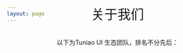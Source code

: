 ```yaml
---
layout: page
---
```


<script setup>
import {
  VPTeamPage,
  VPTeamPageTitle,
  VPTeamMembers
} from 'vitepress/theme'; 
import {onMounted, ref} from "vue"; 
onMounted(() => {
  members.value=shuffleArray(members.value);
});
function shuffleArray(array) {
  const firstFive = array.slice(0, 3);
  const remaining = array.slice(3);

  for (let i = firstFive.length - 1; i > 0; i--) {
    const j = Math.floor(Math.random() * (i + 1));
    [firstFive[i], firstFive[j]] = [firstFive[j], firstFive[i]];
  }

  for (let i = remaining.length - 1; i > 0; i--) {
    const j = Math.floor(Math.random() * (i + 1));
    [remaining[i], remaining[j]] = [remaining[j], remaining[i]];
  }
  return firstFive.concat(remaining);
}
const members =ref([
  {
    avatar: '/.vitepress/public/common/team/kewohuixiang.jpg',
    name: '可我会像',
    title: '背锅的 · 广东 广州',
    desc:'职责：负责产品经理、打杂等工作</br></br>介绍：图鸟CEO（背锅侠）</br> 你骂图鸟，我就认错</br>你喷图鸟，我就认怂',
    links: [
        { icon: {
            svg: '<svg class="icon" viewBox="0 0 1024 1024" version="1.1" xmlns="http://www.w3.org/2000/svg" p-id="6476" width="24" height="24"><path d="M512 0C230.4 0 0 230.4 0 512s230.4 512 512 512 512-230.4 512-512-230.4-512-512-512z m70.4 678.4l-128 108.8c-25.6 19.2-57.6 32-89.6 32-44.8 0-89.6-19.2-121.6-57.6-57.6-64-51.2-160 6.4-211.2l64-51.2c12.8-12.8 38.4-12.8 51.2 6.4 12.8 12.8 12.8 38.4-6.4 51.2l-64 51.2c-32 25.6-32 70.4 0 108.8 32 32 76.8 44.8 108.8 19.2l128-108.8c32-25.6 32-70.4 0-108.8-12.8-19.2-6.4-44.8 6.4-57.6 19.2-12.8 38.4-12.8 51.2 6.4 57.6 64 51.2 160-6.4 211.2z m211.2-179.2l-64 51.2c-12.8 12.8-38.4 12.8-51.2-6.4-12.8-12.8-12.8-38.4 6.4-51.2l64-51.2c32-25.6 32-70.4 0-108.8-32-32-76.8-44.8-108.8-19.2L512 422.4c-19.2 12.8-25.6 32-25.6 51.2s6.4 44.8 19.2 57.6 12.8 38.4-6.4 51.2c-12.8 6.4-38.4 12.8-57.6-6.4-25.6-32-32-64-32-102.4s19.2-76.8 51.2-102.4l128-108.8c57.6-51.2 153.6-38.4 211.2 25.6 57.6 64 51.2 160-6.4 211.2z" p-id="6477"></path></svg>'
          }, link: 'https://vue2.tuniaokj.com/' },
        { icon: {
            svg: '<svg class="icon" viewBox="0 0 1024 1024" version="1.1" xmlns="http://www.w3.org/2000/svg" p-id="6476" width="24" height="24"><path d="M512 0C230.4 0 0 230.4 0 512s230.4 512 512 512 512-230.4 512-512-230.4-512-512-512z m70.4 678.4l-128 108.8c-25.6 19.2-57.6 32-89.6 32-44.8 0-89.6-19.2-121.6-57.6-57.6-64-51.2-160 6.4-211.2l64-51.2c12.8-12.8 38.4-12.8 51.2 6.4 12.8 12.8 12.8 38.4-6.4 51.2l-64 51.2c-32 25.6-32 70.4 0 108.8 32 32 76.8 44.8 108.8 19.2l128-108.8c32-25.6 32-70.4 0-108.8-12.8-19.2-6.4-44.8 6.4-57.6 19.2-12.8 38.4-12.8 51.2 6.4 57.6 64 51.2 160-6.4 211.2z m211.2-179.2l-64 51.2c-12.8 12.8-38.4 12.8-51.2-6.4-12.8-12.8-12.8-38.4 6.4-51.2l64-51.2c32-25.6 32-70.4 0-108.8-32-32-76.8-44.8-108.8-19.2L512 422.4c-19.2 12.8-25.6 32-25.6 51.2s6.4 44.8 19.2 57.6 12.8 38.4-6.4 51.2c-12.8 6.4-38.4 12.8-57.6-6.4-25.6-32-32-64-32-102.4s19.2-76.8 51.2-102.4l128-108.8c57.6-51.2 153.6-38.4 211.2 25.6 57.6 64 51.2 160-6.4 211.2z" p-id="6477"></path></svg>'
          }, link: 'https://vue3.tuniaokj.com/' }
    ]
  },{
    avatar: '/.vitepress/public/common/team/xxstar.jpg',
    name: 'Star',
    title: '全栈开发 · 浙江 嘉兴',
    links: [
      { icon: 'github', link: 'https://github.com/ahua666' },
      { icon: {
        svg: `<svg  class="icon" viewBox="0 0 1024 1024" version="1.1" xmlns="http://www.w3.org/2000/svg"  width="24" height="24"><path d="M512 1024C229.222 1024 0 794.778 0 512S229.222 0 512 0s512 229.222 512 512-229.222 512-512 512z m259.149-568.883h-290.74a25.293 25.293 0 0 0-25.292 25.293l-0.026 63.206c0 13.952 11.315 25.293 25.267 25.293h177.024c13.978 0 25.293 11.315 25.293 25.267v12.646a75.853 75.853 0 0 1-75.853 75.853h-240.23a25.293 25.293 0 0 1-25.267-25.293V417.203a75.853 75.853 0 0 1 75.827-75.853h353.946a25.293 25.293 0 0 0 25.267-25.292l0.077-63.207a25.293 25.293 0 0 0-25.268-25.293H417.152a189.62 189.62 0 0 0-189.62 189.645V771.15c0 13.977 11.316 25.293 25.294 25.293h372.94a170.65 170.65 0 0 0 170.65-170.65V480.384a25.293 25.293 0 0 0-25.293-25.267z" ></path></svg>`
      }, link: 'https://gitee.com/ahuaaa' },
      { icon: {
        svg: `<svg t="1693581414975" class="icon" viewBox="0 0 1024 1024" version="1.1" xmlns="http://www.w3.org/2000/svg" p-id="6476" width="24" height="24"><path d="M512 0C230.4 0 0 230.4 0 512s230.4 512 512 512 512-230.4 512-512-230.4-512-512-512z m70.4 678.4l-128 108.8c-25.6 19.2-57.6 32-89.6 32-44.8 0-89.6-19.2-121.6-57.6-57.6-64-51.2-160 6.4-211.2l64-51.2c12.8-12.8 38.4-12.8 51.2 6.4 12.8 12.8 12.8 38.4-6.4 51.2l-64 51.2c-32 25.6-32 70.4 0 108.8 32 32 76.8 44.8 108.8 19.2l128-108.8c32-25.6 32-70.4 0-108.8-12.8-19.2-6.4-44.8 6.4-57.6 19.2-12.8 38.4-12.8 51.2 6.4 57.6 64 51.2 160-6.4 211.2z m211.2-179.2l-64 51.2c-12.8 12.8-38.4 12.8-51.2-6.4-12.8-12.8-12.8-38.4 6.4-51.2l64-51.2c32-25.6 32-70.4 0-108.8-32-32-76.8-44.8-108.8-19.2L512 422.4c-19.2 12.8-25.6 32-25.6 51.2s6.4 44.8 19.2 57.6 12.8 38.4-6.4 51.2c-12.8 6.4-38.4 12.8-57.6-6.4-25.6-32-32-64-32-102.4s19.2-76.8 51.2-102.4l128-108.8c57.6-51.2 153.6-38.4 211.2 25.6 57.6 64 51.2 160-6.4 211.2z" p-id="6477"></path></svg>`
      }, link: 'https://blog.ahuaaa.cn/' },
    ],
    desc:'职责：负责TuniaoUI核心组件研发，维护与升级，文档维护等工作</br></br>介绍：丰富的物联网app和B端开发经验。node.js、SpringBoot、C#、vue2、vue3、uniapp、flutter等'
  },{
    avatar: '/.vitepress/public/common/team/Jaylen.jpg',
    name: 'Jaylen',
    title: '全栈开发 · 广东 广州',
    desc:'职责：负责TuniaoUI技术架构与实施，组织架构设计与升级优化等工作</br></br>介绍：丰富的嵌入式、C端开发经验。Java、PHP、C、vue2/3、uniapp等',
    links: [
        { icon: "github", link: "https://github.com/HighSpecific" }
    ]
  },{
    avatar: '/.vitepress/public/common/team/bz.jpg',
    name: '%8',
    title: '高级前端开发 · 广东 深圳',
    desc:'职责：负责前端开发</br></br>介绍：负责图鸟UI vue2组件库更新，组件的维护，丰富的C端开发经验。vue2/3、uniapp等'
  },{
    avatar: '/.vitepress/public/common/team/yuanyuan.jpg',
    name: '圆圆',
    title: '高级设计师 · 广东 广州',
    desc:'职责：负责UI设计、客户咨询</br></br>介绍：肥姑妈、sketch、即时设计、PS、Ai、Axure、墨刀、xiaopiu等'
  },{
    avatar: '/.vitepress/public/common/team/buxuxiongwo.jpg',
    name: '不许凶我',
    title: '高级设计师 · 浙江 杭州',
    desc:'职责：负责UI设计、与产品经理沟通交互体验设计</br></br>介绍：设计工具：PS、Ai、肥姑妈、AE、搅拌机、C4D等'
  },{
    avatar: '/.vitepress/public/common/team/roubao.jpg',
    name: '肉包',
    title: '高级设计师 · 广东 广州',
    desc:'职责：负责UI设计、与产品经理沟通交互体验设计</br></br>介绍：Ps / Ai / AE / Figma / blender / Sketch / Axure / Xmind / 即时设计 / C4D等'
  },{
    avatar: '/.vitepress/public/common/team/LEELAA.jpg',
    name: 'LEELAA',
    title: '高级前端开发 · 江苏 苏州',
    desc:'职责：负责前端开发、云开发</br></br>介绍：8年前端开发经验。丰富的B端C端开发经验。vue2/3、react、svelte、vite、uniapp、trao、node.js 业余情感电台主播。高压电工。资深强迫症。喜爱美食，顿顿吃肉。小程序全能系列作者。',
    links: [
      { icon: 'github', link: 'https://github.com/admin8756' },
      { icon: {
        svg: '<svg t="1693581286012" class="icon" viewBox="0 0 1024 1024" version="1.1" xmlns="http://www.w3.org/2000/svg" p-id="4580" width="24" height="24"><path d="M512 1024C229.222 1024 0 794.778 0 512S229.222 0 512 0s512 229.222 512 512-229.222 512-512 512z m259.149-568.883h-290.74a25.293 25.293 0 0 0-25.292 25.293l-0.026 63.206c0 13.952 11.315 25.293 25.267 25.293h177.024c13.978 0 25.293 11.315 25.293 25.267v12.646a75.853 75.853 0 0 1-75.853 75.853h-240.23a25.293 25.293 0 0 1-25.267-25.293V417.203a75.853 75.853 0 0 1 75.827-75.853h353.946a25.293 25.293 0 0 0 25.267-25.292l0.077-63.207a25.293 25.293 0 0 0-25.268-25.293H417.152a189.62 189.62 0 0 0-189.62 189.645V771.15c0 13.977 11.316 25.293 25.294 25.293h372.94a170.65 170.65 0 0 0 170.65-170.65V480.384a25.293 25.293 0 0 0-25.293-25.267z" p-id="4581"></path></svg>'
      }, link: 'https://gitee.com/leedaisen' }
    ]
  },{
    avatar: '/.vitepress/public/common/team/hanlele.jpg',
    name: '韩乐乐',
    title: '高级项目经理 · 广东 佛山',
    desc:'职责：负责项目实施统筹、运营推广等工作</br></br>介绍：互联网连续创业者，拥有丰富的saas系统、erp系统、外卖点餐商业项目运营经验，资源整合能力强'
  },{
    avatar: '/.vitepress/public/common/team/tu.jpg',
    name: '弃续',
    title: '前端开发 · 广东 广州',
    desc:'职责：负责TuniaoUI核心组件研发，维护与升级，技术支持等工作</br></br>介绍：后端转前端、有一定的开发逻辑经验。vue2，vue3，ts，uniapp，uniCloud等'
  },{
    avatar: '/.vitepress/public/common/team/Fa1Zz.jpg',
    name: 'Fa1Zz',
    title: '前端开发 · 广东 佛山',
    desc:'职责：负责TuniaoUI文档维护与升级，技术支持等工作</br></br>介绍：前端开发'
  },{
    avatar: '/.vitepress/public/common/team/akai.jpg',
    name: '阿凯',
    title: '前端开发 · 四川 成都',
    desc:'职责：负责为TuniaoUi用户或社区开发者答疑解惑，提供技术支持和生态维护</br></br>2年开发经验，uniapp、web、h5、原生小程序、后台、vite/vuepress。幽默诙谐常在TuniaoUi社区异常活跃!',
    links: [
      { icon: 'github', link: 'https://github.com/akaibiu' },
      { icon: {
        svg: '<svg t="1693581286012" class="icon" viewBox="0 0 1024 1024" version="1.1" xmlns="http://www.w3.org/2000/svg" p-id="4580" width="24" height="24"><path d="M512 1024C229.222 1024 0 794.778 0 512S229.222 0 512 0s512 229.222 512 512-229.222 512-512 512z m259.149-568.883h-290.74a25.293 25.293 0 0 0-25.292 25.293l-0.026 63.206c0 13.952 11.315 25.293 25.267 25.293h177.024c13.978 0 25.293 11.315 25.293 25.267v12.646a75.853 75.853 0 0 1-75.853 75.853h-240.23a25.293 25.293 0 0 1-25.267-25.293V417.203a75.853 75.853 0 0 1 75.827-75.853h353.946a25.293 25.293 0 0 0 25.267-25.292l0.077-63.207a25.293 25.293 0 0 0-25.268-25.293H417.152a189.62 189.62 0 0 0-189.62 189.645V771.15c0 13.977 11.316 25.293 25.294 25.293h372.94a170.65 170.65 0 0 0 170.65-170.65V480.384a25.293 25.293 0 0 0-25.293-25.267z" p-id="4581"></path></svg>'
      }, link: 'https://gitee.com/AkaiBlog' },
      { icon: {
        svg: '<svg t="1693581414975" class="icon" viewBox="0 0 1024 1024" version="1.1" xmlns="http://www.w3.org/2000/svg" p-id="6476" width="24" height="24"><path d="M512 0C230.4 0 0 230.4 0 512s230.4 512 512 512 512-230.4 512-512-230.4-512-512-512z m70.4 678.4l-128 108.8c-25.6 19.2-57.6 32-89.6 32-44.8 0-89.6-19.2-121.6-57.6-57.6-64-51.2-160 6.4-211.2l64-51.2c12.8-12.8 38.4-12.8 51.2 6.4 12.8 12.8 12.8 38.4-6.4 51.2l-64 51.2c-32 25.6-32 70.4 0 108.8 32 32 76.8 44.8 108.8 19.2l128-108.8c32-25.6 32-70.4 0-108.8-12.8-19.2-6.4-44.8 6.4-57.6 19.2-12.8 38.4-12.8 51.2 6.4 57.6 64 51.2 160-6.4 211.2z m211.2-179.2l-64 51.2c-12.8 12.8-38.4 12.8-51.2-6.4-12.8-12.8-12.8-38.4 6.4-51.2l64-51.2c32-25.6 32-70.4 0-108.8-32-32-76.8-44.8-108.8-19.2L512 422.4c-19.2 12.8-25.6 32-25.6 51.2s6.4 44.8 19.2 57.6 12.8 38.4-6.4 51.2c-12.8 6.4-38.4 12.8-57.6-6.4-25.6-32-32-64-32-102.4s19.2-76.8 51.2-102.4l128-108.8c57.6-51.2 153.6-38.4 211.2 25.6 57.6 64 51.2 160-6.4 211.2z" p-id="6477"></path></svg>'
      }, link: 'https://salephine.asia' }
    ]
  },{
    avatar: '/.vitepress/public/common/team/bairi.jpg',
    name: '白日梦想家',
    title: '全栈开发 · 北京 朝阳',
    desc:'职责：图鸟uni_modules的封装和维护，为群友提供技术解答，技术支持等工作</br></br>介绍：php,e,vue,python,智能合约,tradingview,量化策略'
  },{
    avatar: '/.vitepress/public/common/team/mengxia.png',
    name: '孟夏乾月',
    title: '前端开发 · 浙江 杭州',
    desc:'职责：负责为TuniaoUI的用户答疑解惑提供技术支持。</br></br>介绍：4年开发经验 uniapp，unicloud，vue2/3，vite，node.js，react，ts，小程序等'
  },{
    avatar: '/.vitepress/public/common/team/nroy.png',
    name: 'Nroy',
    title: '全栈开发 · 四川 成都',
    desc:'职责：负责为TuniaoUI的用户提供技术支持，生态维护</br></br>介绍：Php / Java / Nodejs / Python / Vue.js / Swift / C# / Frida / Pytorch </br>以爱好为职业，实现自我。',
    links: [
      { icon: 'github', link: 'https://github.com/nroyliu' },
      { icon: {
        svg: '<svg t="1693581286012" class="icon" viewBox="0 0 1024 1024" version="1.1" xmlns="http://www.w3.org/2000/svg" p-id="4580" width="24" height="24"><path d="M512 1024C229.222 1024 0 794.778 0 512S229.222 0 512 0s512 229.222 512 512-229.222 512-512 512z m259.149-568.883h-290.74a25.293 25.293 0 0 0-25.292 25.293l-0.026 63.206c0 13.952 11.315 25.293 25.267 25.293h177.024c13.978 0 25.293 11.315 25.293 25.267v12.646a75.853 75.853 0 0 1-75.853 75.853h-240.23a25.293 25.293 0 0 1-25.267-25.293V417.203a75.853 75.853 0 0 1 75.827-75.853h353.946a25.293 25.293 0 0 0 25.267-25.292l0.077-63.207a25.293 25.293 0 0 0-25.268-25.293H417.152a189.62 189.62 0 0 0-189.62 189.645V771.15c0 13.977 11.316 25.293 25.294 25.293h372.94a170.65 170.65 0 0 0 170.65-170.65V480.384a25.293 25.293 0 0 0-25.293-25.267z" p-id="4581"></path></svg>'
      }, link: 'https://gitee.com/nroy' },
      { icon: {
        svg: '<svg t="1693581414975" class="icon" viewBox="0 0 1024 1024" version="1.1" xmlns="http://www.w3.org/2000/svg" p-id="6476" width="24" height="24"><path d="M512 0C230.4 0 0 230.4 0 512s230.4 512 512 512 512-230.4 512-512-230.4-512-512-512z m70.4 678.4l-128 108.8c-25.6 19.2-57.6 32-89.6 32-44.8 0-89.6-19.2-121.6-57.6-57.6-64-51.2-160 6.4-211.2l64-51.2c12.8-12.8 38.4-12.8 51.2 6.4 12.8 12.8 12.8 38.4-6.4 51.2l-64 51.2c-32 25.6-32 70.4 0 108.8 32 32 76.8 44.8 108.8 19.2l128-108.8c32-25.6 32-70.4 0-108.8-12.8-19.2-6.4-44.8 6.4-57.6 19.2-12.8 38.4-12.8 51.2 6.4 57.6 64 51.2 160-6.4 211.2z m211.2-179.2l-64 51.2c-12.8 12.8-38.4 12.8-51.2-6.4-12.8-12.8-12.8-38.4 6.4-51.2l64-51.2c32-25.6 32-70.4 0-108.8-32-32-76.8-44.8-108.8-19.2L512 422.4c-19.2 12.8-25.6 32-25.6 51.2s6.4 44.8 19.2 57.6 12.8 38.4-6.4 51.2c-12.8 6.4-38.4 12.8-57.6-6.4-25.6-32-32-64-32-102.4s19.2-76.8 51.2-102.4l128-108.8c57.6-51.2 153.6-38.4 211.2 25.6 57.6 64 51.2 160-6.4 211.2z" p-id="6477"></path></svg>'
      }, link: 'https://www.nnnuo.com' }
    ]
  },{
    avatar: '/.vitepress/public/common/team/xiaoxu.png',
    name: '小许同学',
    title: '前端开发 · 河南 郑州',
    desc:'职责：负责为TuniaoUI的用户答疑解惑提供技术支持，技术生态支持者</br></br>介绍：想的多了全是问题 做的多了全是答案！喜欢挑战新技术，研究一些奇奇怪怪的技术点，社牛一只，入圈以来，已经认了两只外甥。主要技术栈：Vue2/3、unipp、uniCloud、node.js'
  },{
    avatar: '/.vitepress/public/common/team/Mandy.png',
    name: 'Mandy',
    title: '资深服务端开发工程师 · 上海 静安',
    desc:'职责：负责为TuniaoUI的Gitee代码维护，图鸟UI vue2.0仓库维护者</br></br>介绍：擅长后端架构设计，掌握多门后端语言。兔兔找图开源作者，兔兔答题开发者。立志于成为一名独立开发者。',
    links: [
      { icon: 'github', link: 'https://github.com/7small7' },
      { icon: {
        svg: '<svg t="1693581286012" class="icon" viewBox="0 0 1024 1024" version="1.1" xmlns="http://www.w3.org/2000/svg" p-id="4580" width="24" height="24"><path d="M512 1024C229.222 1024 0 794.778 0 512S229.222 0 512 0s512 229.222 512 512-229.222 512-512 512z m259.149-568.883h-290.74a25.293 25.293 0 0 0-25.292 25.293l-0.026 63.206c0 13.952 11.315 25.293 25.267 25.293h177.024c13.978 0 25.293 11.315 25.293 25.267v12.646a75.853 75.853 0 0 1-75.853 75.853h-240.23a25.293 25.293 0 0 1-25.267-25.293V417.203a75.853 75.853 0 0 1 75.827-75.853h353.946a25.293 25.293 0 0 0 25.267-25.292l0.077-63.207a25.293 25.293 0 0 0-25.268-25.293H417.152a189.62 189.62 0 0 0-189.62 189.645V771.15c0 13.977 11.316 25.293 25.294 25.293h372.94a170.65 170.65 0 0 0 170.65-170.65V480.384a25.293 25.293 0 0 0-25.293-25.267z" p-id="4581"></path></svg>'
      }, link: 'https://gitee.com/bruce_qiq' },
      { icon: {
        svg: '<svg t="1693581414975" class="icon" viewBox="0 0 1024 1024" version="1.1" xmlns="http://www.w3.org/2000/svg" p-id="6476" width="24" height="24"><path d="M512 0C230.4 0 0 230.4 0 512s230.4 512 512 512 512-230.4 512-512-230.4-512-512-512z m70.4 678.4l-128 108.8c-25.6 19.2-57.6 32-89.6 32-44.8 0-89.6-19.2-121.6-57.6-57.6-64-51.2-160 6.4-211.2l64-51.2c12.8-12.8 38.4-12.8 51.2 6.4 12.8 12.8 12.8 38.4-6.4 51.2l-64 51.2c-32 25.6-32 70.4 0 108.8 32 32 76.8 44.8 108.8 19.2l128-108.8c32-25.6 32-70.4 0-108.8-12.8-19.2-6.4-44.8 6.4-57.6 19.2-12.8 38.4-12.8 51.2 6.4 57.6 64 51.2 160-6.4 211.2z m211.2-179.2l-64 51.2c-12.8 12.8-38.4 12.8-51.2-6.4-12.8-12.8-12.8-38.4 6.4-51.2l64-51.2c32-25.6 32-70.4 0-108.8-32-32-76.8-44.8-108.8-19.2L512 422.4c-19.2 12.8-25.6 32-25.6 51.2s6.4 44.8 19.2 57.6 12.8 38.4-6.4 51.2c-12.8 6.4-38.4 12.8-57.6-6.4-25.6-32-32-64-32-102.4s19.2-76.8 51.2-102.4l128-108.8c57.6-51.2 153.6-38.4 211.2 25.6 57.6 64 51.2 160-6.4 211.2z" p-id="6477"></path></svg>'
      }, link: 'https://www.tutudati.com' }
    ]
  },{
    avatar: '/.vitepress/public/common/team/ww.jpg',
    name: 'ww',
    title: '全栈开发 · 广东 深圳',
    desc:'职责：负责为TuniaoUI的用户答疑解惑提供技术支持</br></br>介绍：8年开发经验 uniapp，vue2，node，java，C#，go，python，C，C++。时不时带货主播，CV大师'
  },{
    avatar: '/.vitepress/public/common/team/Aisen.png',
    name: 'Aisen',
    title: '资深研发工程师 · 广东 广州',
    desc:'职责：负责TuniaoUI的用户答疑并提供企业级解决方案，生态维护</br></br>介绍：6年研发工作经验，丰富的ToC、ToB经验，连续3年获取企业优秀员工奖，自研发微服务框架、二开过Canal，不仅后端能打，前端也是一把好手！'
  },{
    name: 'AMEN',
    avatar: '/.vitepress/public/common/team/AMEN.jpg',
    links: [
      { icon: 'github', link: 'https://github.com/2331892928' },
      { icon: {
        svg: `<svg t="1693581414975" class="icon" viewBox="0 0 1024 1024" version="1.1" xmlns="http://www.w3.org/2000/svg" p-id="6476" width="24" height="24"><path d="M512 0C230.4 0 0 230.4 0 512s230.4 512 512 512 512-230.4 512-512-230.4-512-512-512z m70.4 678.4l-128 108.8c-25.6 19.2-57.6 32-89.6 32-44.8 0-89.6-19.2-121.6-57.6-57.6-64-51.2-160 6.4-211.2l64-51.2c12.8-12.8 38.4-12.8 51.2 6.4 12.8 12.8 12.8 38.4-6.4 51.2l-64 51.2c-32 25.6-32 70.4 0 108.8 32 32 76.8 44.8 108.8 19.2l128-108.8c32-25.6 32-70.4 0-108.8-12.8-19.2-6.4-44.8 6.4-57.6 19.2-12.8 38.4-12.8 51.2 6.4 57.6 64 51.2 160-6.4 211.2z m211.2-179.2l-64 51.2c-12.8 12.8-38.4 12.8-51.2-6.4-12.8-12.8-12.8-38.4 6.4-51.2l64-51.2c32-25.6 32-70.4 0-108.8-32-32-76.8-44.8-108.8-19.2L512 422.4c-19.2 12.8-25.6 32-25.6 51.2s6.4 44.8 19.2 57.6 12.8 38.4-6.4 51.2c-12.8 6.4-38.4 12.8-57.6-6.4-25.6-32-32-64-32-102.4s19.2-76.8 51.2-102.4l128-108.8c57.6-51.2 153.6-38.4 211.2 25.6 57.6 64 51.2 160-6.4 211.2z" p-id="6477"></path></svg>`
      }, link: 'https://blog.ymypay.cn/' },
    ],
    title: '全栈开发 · 重庆 江津',
    desc:'介绍：湮灭网络工作室负责人，拥有项目十余种，目前会软件开发(Android、Windows)、后端开发（PHP、Python、Go、Java、Nodejs）、前端开发(Vue、React)、网络安全(护网、测试、反爬)。主要技术：Python、Vue、PHP、Java'
  }
]
)


</script>

<VPTeamPage>
  <div class="" style="text-align:center;margin-top: -60px">
		<div class="" style="font-size: 30px">关于我们</div>
		<p class="" style="padding: 20px">以下为Tuniao UI 生态团队，排名不分先后：</p>
	</div>
  <VPTeamMembers :members="members"/>
</VPTeamPage>
